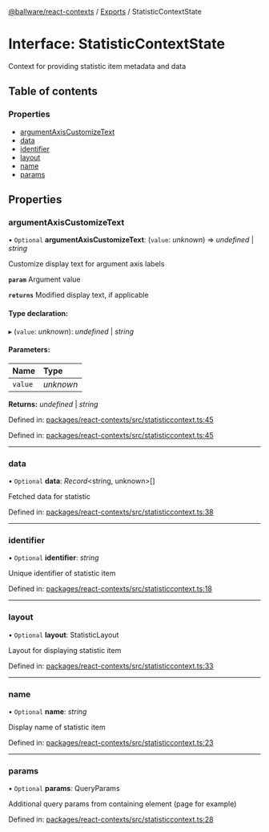 [@ballware/react-contexts](../README.md) / [Exports](../modules.md) / StatisticContextState

# Interface: StatisticContextState

Context for providing statistic item metadata and data

## Table of contents

### Properties

- [argumentAxisCustomizeText](statisticcontextstate.md#argumentaxiscustomizetext)
- [data](statisticcontextstate.md#data)
- [identifier](statisticcontextstate.md#identifier)
- [layout](statisticcontextstate.md#layout)
- [name](statisticcontextstate.md#name)
- [params](statisticcontextstate.md#params)

## Properties

### argumentAxisCustomizeText

• `Optional` **argumentAxisCustomizeText**: (`value`: *unknown*) => *undefined* \| *string*

Customize display text for argument axis labels

**`param`** Argument value

**`returns`** Modified display text, if applicable

#### Type declaration:

▸ (`value`: *unknown*): *undefined* \| *string*

#### Parameters:

Name | Type |
:------ | :------ |
`value` | *unknown* |

**Returns:** *undefined* \| *string*

Defined in: [packages/react-contexts/src/statisticcontext.ts:45](https://github.com/ballware/ballware-client/blob/0f5da41/packages/react-contexts/src/statisticcontext.ts#L45)

Defined in: [packages/react-contexts/src/statisticcontext.ts:45](https://github.com/ballware/ballware-client/blob/0f5da41/packages/react-contexts/src/statisticcontext.ts#L45)

___

### data

• `Optional` **data**: *Record*<string, unknown\>[]

Fetched data for statistic

Defined in: [packages/react-contexts/src/statisticcontext.ts:38](https://github.com/ballware/ballware-client/blob/0f5da41/packages/react-contexts/src/statisticcontext.ts#L38)

___

### identifier

• `Optional` **identifier**: *string*

Unique identifier of statistic item

Defined in: [packages/react-contexts/src/statisticcontext.ts:18](https://github.com/ballware/ballware-client/blob/0f5da41/packages/react-contexts/src/statisticcontext.ts#L18)

___

### layout

• `Optional` **layout**: StatisticLayout

Layout for displaying statistic item

Defined in: [packages/react-contexts/src/statisticcontext.ts:33](https://github.com/ballware/ballware-client/blob/0f5da41/packages/react-contexts/src/statisticcontext.ts#L33)

___

### name

• `Optional` **name**: *string*

Display name of statistic item

Defined in: [packages/react-contexts/src/statisticcontext.ts:23](https://github.com/ballware/ballware-client/blob/0f5da41/packages/react-contexts/src/statisticcontext.ts#L23)

___

### params

• `Optional` **params**: QueryParams

Additional query params from containing element (page for example)

Defined in: [packages/react-contexts/src/statisticcontext.ts:28](https://github.com/ballware/ballware-client/blob/0f5da41/packages/react-contexts/src/statisticcontext.ts#L28)
